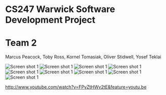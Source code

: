 CS247 Warwick Software Development Project
======================

Team 2
======================

Marcus Peacock, Toby Ross, Kornel Tomasiak, Oliver Stidwell, Yosef Teklai

![Screen shot 1](https://github.com/csujen/Main-Project/raw/master/Picture1.png)
![Screen shot 1](https://github.com/csujen/Main-Project/raw/master/Picture2.png)
![Screen shot 1](https://github.com/csujen/Main-Project/raw/master/Picture3.png)
![Screen shot 1](https://github.com/csujen/Main-Project/raw/master/Picture4.png)
![Screen shot 1](https://github.com/csujen/Main-Project/raw/master/Picture5.png)
![Screen shot 1](https://github.com/csujen/Main-Project/raw/master/Picture6.png)
![Screen shot 1](https://github.com/csujen/Main-Project/raw/master/Picture7.png)
![Screen shot 1](https://github.com/csujen/Main-Project/raw/master/Picture8.png)
![Screen shot 1](https://github.com/csujen/Main-Project/raw/master/Picture9.png)

http://www.youtube.com/watch?v=FPvZtHWv2tE&feature=youtu.be